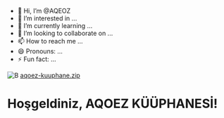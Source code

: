 - 👋 Hi, I’m @AQEOZ
- 👀 I’m interested in ...
- 🌱 I’m currently learning ...
- 💞️ I’m looking to collaborate on ...
- 📫 How to reach me ...
- 😄 Pronouns: ...
- ⚡ Fun fact: ...

<!---
AQEOZ/AQEOZ is a ✨ special ✨ repository because its `README.md` (this file) appears on your GitHub profile.
You can click the Preview link to take a look at your changes.
--->
![B](https://github.com/user-attachments/assets/b5b7ffad-ec93-4fe0-a3c1-f45724e8acdb)
[aqoez-kuuphane.zip](https://github.com/user-attachments/files/19822344/aqoez-kuuphane.zip)
<!DOCTYPE html>
<html lang="tr">
<head>
    <meta charset="UTF-8">
    <meta name="viewport" content="width=device-width, initial-scale=1.0">
    <title>AQOEZ KÜÜPHANESİ</title>
</head>
<body>
    <h1>Hoşgeldiniz, AQOEZ KÜÜPHANESİ!</h1>
</body>
</html>
